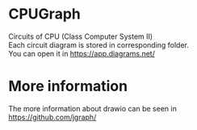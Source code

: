 # CPUGraph
Circuits of CPU (Class Computer System Ⅱ)\
Each circuit diagram is stored in corresponding folder.\
You can open it in https://app.diagrams.net/ 
# More information
The more information about drawio can be seen in https://github.com/jgraph/ 
